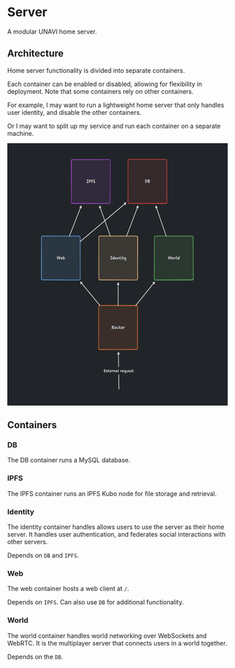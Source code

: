# Server

A modular UNAVI home server.

## Architecture

Home server functionality is divided into separate containers.

Each container can be enabled or disabled, allowing for flexibility in deployment.
Note that some containers rely on other containers.

For example, I may want to run a lightweight home server that only handles user identity,
and disable the other containers.

Or I may want to split up my service and run each container on a separate machine.

<div align="center">
  <img src="../assets/server-architecture.png" height="600" />
</div>

## Containers

### DB

The DB container runs a MySQL database.

### IPFS

The IPFS container runs an IPFS Kubo node for file storage and retrieval.

### Identity

The identity container handles allows users to use the server as their home server.
It handles user authentication, and federates social interactions with other servers.

Depends on `DB` and `IPFS`.

### Web

The web container hosts a web client at `/`.

Depends on `IPFS`.
Can also use `DB` for additional functionality.

### World

The world container handles world networking over WebSockets and WebRTC.
It is the multiplayer server that connects users in a world together.

Depends on the `DB`.
